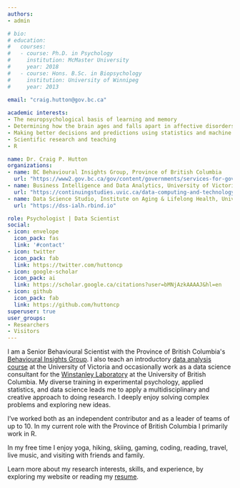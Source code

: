 ```yaml
---
authors:
- admin

# bio: 
# education:
#   courses:
#   - course: Ph.D. in Psychology
#     institution: McMaster University
#     year: 2018
#   - course: Hons. B.Sc. in Biopsychology
#     institution: University of Winnipeg
#     year: 2013
    
email: "craig.hutton@gov.bc.ca"

academic interests:
- The neuropsychological basis of learning and memory
- Determining how the brain ages and falls apart in affective disorders and neurodegenerative diseases
- Making better decisions and predictions using statistics and machine learning
- Scientific research and teaching
- R

name: Dr. Craig P. Hutton
organizations:
- name: BC Behavioural Insights Group, Province of British Columbia
  url: "https://www2.gov.bc.ca/gov/content/governments/services-for-government/service-experience-digital-delivery/behavioural-insights"
- name: Business Intelligence and Data Analytics, University of Victoria Continuing Studies
  url: "https://continuingstudies.uvic.ca/data-computing-and-technology/programs/business-intelligence-and-data-analytics"
- name: Data Science Studio, Institute on Aging & Lifelong Health, University of Victoria
  url: "https://dss-ialh.rbind.io"

role: Psychologist | Data Scientist
social:
- icon: envelope
  icon_pack: fas
  link: '#contact'
- icon: twitter
  icon_pack: fab
  link: https://twitter.com/huttoncp
- icon: google-scholar
  icon_pack: ai
  link: https://scholar.google.ca/citations?user=bMNjAzkAAAAJ&hl=en
- icon: github
  icon_pack: fab
  link: https://github.com/huttoncp
superuser: true
user_groups:
- Researchers
- Visitors
---
```


I am a Senior Behavioural Scientist with the Province of British Columbia's [Behavioural Insights Group](https://www2.gov.bc.ca/gov/content/governments/services-for-government/service-experience-digital-delivery/behavioural-insights). I also teach an introductory [data analysis course](https://continuingstudies.uvic.ca/data-computing-and-technology/courses/data-analytics-coding-fundamentals) at the University of Victoria and occasionally work as a data science consultant for the [Winstanley Laboratory](https://winstanleylab.psych.ubc.ca/) at the University of British Columbia. My diverse training in experimental psychology, applied statistics, and data science leads me to apply a multidisciplinary and creative approach to doing research. I deeply enjoy solving complex problems and exploring new ideas.

I’ve worked both as an independent contributor and as a leader of teams of up to 10. In my current role with the Province of British Columbia I primarily work in R.

In my free time I enjoy yoga, hiking, skiing, gaming, coding, reading, travel, live music, and visiting with friends and family.

Learn more about my research interests, skills, and experience, by exploring my website or reading my [resume](resume.pdf).

